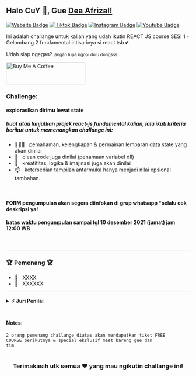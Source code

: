 ## Halo CuY 👋, Gue [Dea Afrizal!](https://github.com/deaaprizal/)

[![Website Badge](https://img.shields.io/badge/Webinar-join%20now!-red)](https://deaaprizal.github.io/deacourses/)
[![Tiktok Badge](https://img.shields.io/badge/Tiktok-dea.afrizal-lightgrey)](https://tiktok.com/@dea.afrizal)
[![Instagram Badge](https://img.shields.io/badge/-Instagram-e4405f?style=flat-square&logo=Instagram&logoColor=white)](https://instagram.com/dea.afrizal/)
[![Youtube Badge](https://img.shields.io/youtube/channel/subscribers/UCU7YluxOYon-yofPxfGHVog?style=social)](https://linkedin.com/in/iampavangandhi)

Ini adalah challange untuk kalian yang udah ikutin REACT JS course SESI 1 - Gelombang 2 fundamental intisarinya si react tsb 💕.


Udah siap ngegas?
<small>jangan lupa ngopi dulu dongsss</small>

<img src="https://cdns.klimg.com/merdeka.com/i/w/news/2021/05/27/1311863/540x270/cek-fakta-hoaks-coffee-shop-ini-bagikan-hadiah-ribuan-jam-tangan-dan-hp.jpg" alt="Buy Me A Coffee" height="60px" width="217px" >

### Challenge: 

#### explorasikan dirimu lewat state

##### buat atau lanjutkan projek react-js fundamental kalian, lalu ikuti kriteria berikut untuk memenangkan challange ini:

- 👨🏻‍💻 &nbsp; pemahaman, kelengkapan & permainan lemparan data state yang akan dinilai
- 💬 &nbsp; clean code juga dinilai (penamaan variabel dll)
- 👾 &nbsp; kreatifitas, logika & imajinasi juga akan dinilai
- 📫 &nbsp; ketersedian tampilan antarmuka hanya menjadi nilai opsional tambahan.

<br/>

#### FORM pengumpulan akan segera diinfokan di grup whatsapp *selalu cek deskripsi ya!

#### batas waktu pengumpulan sampai tgl 10 desember 2021 (jumat) jam 12:00 WB

<br/>
<hr/>

### 🏆 Pemenang 🏆

- 🥇 &nbsp; XXXX
- 🥈 &nbsp; XXXXXX

<hr/>


<details>	
  <summary><b>⚡ Juri Penilai</b></summary>
  <li>dea</li>
  <li>tedi</li>
  <li>rifki</li>
  <li>cahyo</li>
  <li>adi</li>
</details>

<br/>

#### Notes:
<code>2 orang pemenang challange diatas akan mendapatkan tiket FREE COURSE berikutnya & special ekslusif meet bareng gue dan tim</code>

#

<div align="center">

### Terimakasih utk semua ❤️ yang mau ngikutin challange ini!

</div>
